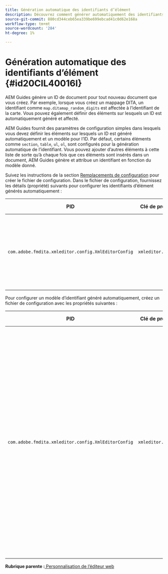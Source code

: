 ```yaml
---
title: Génération automatique des identifiants d’élément
description: Découvrez comment générer automatiquement des identifiants d’élément
source-git-commit: 880cd344ceb65ea339be699ebcad41c0d62e168a
workflow-type: tm+mt
source-wordcount: '284'
ht-degree: 1%

---
```


# Génération automatique des identifiants d’élément {#id20CIL40016I}

AEM Guides génère un ID de document pour tout nouveau document que vous créez. Par exemple, lorsque vous créez un mappage DITA, un identifiant comme `map.ditamap_random_digits` est affectée à l’identifiant de la carte. Vous pouvez également définir des éléments sur lesquels un ID est automatiquement généré et affecté.

AEM Guides fournit des paramètres de configuration simples dans lesquels vous devez définir les éléments sur lesquels un ID est généré automatiquement et un modèle pour l’ID. Par défaut, certains éléments comme `section`, `table`, `ul`, `ol`, sont configurés pour la génération automatique de l’identifiant. Vous pouvez ajouter d’autres éléments à cette liste de sorte qu’à chaque fois que ces éléments sont insérés dans un document, AEM Guides génère et attribue un identifiant en fonction du modèle donné.

Suivez les instructions de la section [Remplacements de configuration](download-install-additional-config-override.md#) pour créer le fichier de configuration. Dans le fichier de configuration, fournissez les détails \(propriété\) suivants pour configurer les identifiants d’élément générés automatiquement :

| PID | Clé de propriété | Valeur de la propriété |
|---|------------|--------------|
| `com.adobe.fmdita.xmleditor.config.XmlEditorConfig` | `xmleditor.classes` | Spécifiez une liste d’éléments séparés par des virgules. <br> **Valeur par défaut**: `"topic, section, table, simpletable, fig, image, ul, ol"` |

Pour configurer un modèle d’identifiant généré automatiquement, créez un fichier de configuration avec les propriétés suivantes :

| PID | Clé de propriété | Valeur de la propriété |
|---|------------|--------------|
| `com.adobe.fmdita.xmleditor.config.XmlEditorConfig` | `xmleditor.pattern` | La valeur par défaut de ce champ est définie sur `${elementName}_${id}`. La variable `${elementName}` est remplacée par le nom de l’élément . La variable `${id}` génère un nombre séquentiel pour l’élément. Par exemple, si vous attribuez à l’élément de paragraphe des identifiants générés automatiquement, le premier paragraphe de la rubrique ou du document reçoit un identifiant comme p\_1, le paragraphe suivant reçoit p\_2, etc. Cependant, dans un autre document, le processus de génération des identifiants redémarre. Cela signifie que dans un autre document, des identifiants comme p\_1 et p\_2 peuvent être affectés aux éléments de paragraphe. **Valeur par défaut**: ``${elementName}_${id}`` |

**Rubrique parente :**[ Personnalisation de l’éditeur web](conf-web-editor.md)
